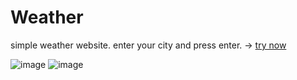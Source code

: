 # Weather

simple weather website. enter your city and press enter. -> [try now](https://abdurrafey-amir.github.io/weather-web/)

![image](https://github.com/user-attachments/assets/37a8b32c-dbac-4fb7-9ffd-6cfe64d3f6db)
![image](https://github.com/user-attachments/assets/9c57ced9-eb2f-49ac-aaf3-7ddf4773dc38)
